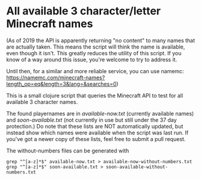 All available 3 character/letter Minecraft names
=====

(As of 2019 the API is apparently returning "no content" to many names that are actually taken. This means the script will think the name is available, even though it isn't. This greatly reduces the utility of this script. If you know of a way around this issue, you're welcome to try to address it.

Until then, for a similar and more reliable service, you can use namemc: <https://namemc.com/minecraft-names?length_op=eq&length=3&lang=&searches=0>)

This is a small clojure script that queries the Minecraft API to test for all available 3 character names.

The found playernames are in *available-now.txt* (currently available names) and *soon-available.txt* (not currently in use but still under the 37 day protection.) Do note that these lists are NOT automatically updated, but instead show which names were available when the script was last run. If you've got a newer copy of these lists, feel free to submit a pull request.

The without-numbers files can be generated with
```
grep "^[a-z]*$" available-now.txt > available-now-without-numbers.txt
grep "^[a-z]*$" soon-available.txt > soon-available-without-numbers.txt
```
